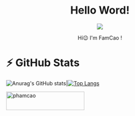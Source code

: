 <div align="center" >
    <h1>  Hello Word! </h1>
</div>


<p align="center">
    <img src="https://media2.giphy.com/media/gjrYDwbjnK8x36xZIO/giphy.gif?cid=ecf05e473h2ld3jqhwcjj2e6gj2k8ovy1t9qr7ub6rq8uegk&rid=giphy.gif&ct=s">
</p>

<div align="center">
Hí😉 
I'm FamCao ! <br>
</div>

# ⚡ GitHub Stats
![Anurag's GitHub stats](https://github-readme-stats.vercel.app/api?username=pham-cao&show_icons=true&theme=radical)|[![Top Langs](https://github-readme-stats.vercel.app/api/top-langs/?username=pham-cao&langs_count=3&theme=radical)](https://github.com/anuraghazra/github-readme-stats)


<p><a href="https://www.buymeacoffee.com/phamcao"> <img align="left" src="https://cdn.buymeacoffee.com/buttons/v2/default-yellow.png" height="50" width="210" alt="phamcao" /></a></p><br><br>
